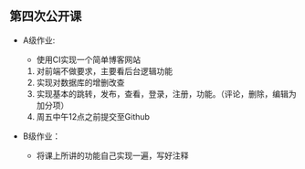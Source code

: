 ## 第四次公开课

* A级作业:

   + 使用CI实现一个简单博客网站
    1. 对前端不做要求，主要看后台逻辑功能
    2. 实现对数据库的增删改查
    3. 实现基本的跳转，发布，查看，登录，注册，功能。（评论，删除，编辑为加分项）
    4. 周五中午12点之前提交至Github

* B级作业：

   + 将课上所讲的功能自己实现一遍，写好注释